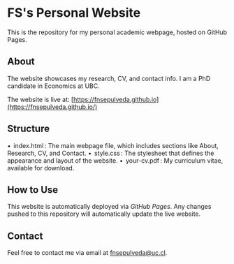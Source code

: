 # FS's Personal Website

This is the repository for my personal academic webpage, hosted on GitHub Pages.

## About

The website showcases my research, CV, and contact info. I am a PhD candidate in Economics at UBC.

The website is live at: [https://fnsepulveda.github.io](https://fnsepulveda.github.io/)

## Structure

•⁠  ⁠⁠ index.html ⁠: The main webpage file, which includes sections like About, Research, CV, and Contact.
•⁠  ⁠⁠ style.css ⁠: The stylesheet that defines the appearance and layout of the website.
•⁠  ⁠⁠ your-cv.pdf ⁠: My curriculum vitae, available for download.

## How to Use

This website is automatically deployed via *GitHub Pages*. Any changes pushed to this repository will automatically update the live website.

## Contact

Feel free to contact me via email at [fnsepulveda@uc.cl](mailto:fnsepulveda@uc.cl).
